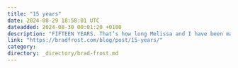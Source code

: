 ```yaml
---
title: "15 years"
date: 2024-08-29 18:58:01 UTC
dateadded: 2024-08-30 00:01:20 +0100
description: "FIFTEEN YEARS. That’s how long Melissa and I have been married! And holy shit, what a ride. To say our life together has been an adventure is a supreme understatement. We’ve traveled to over 30 countries across 6 continents, climbed […]"
link: "https://bradfrost.com/blog/post/15-years/"
category:
directory: _directory/brad-frost.md
---
```

